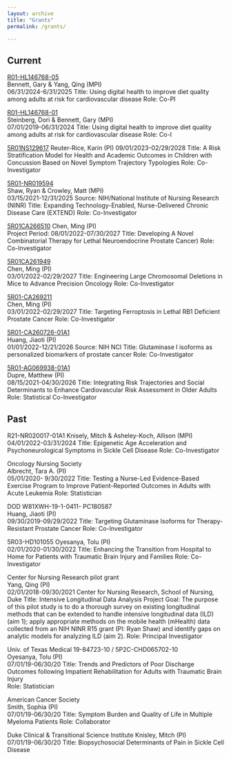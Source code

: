 ```yaml
---
layout: archive
title: "Grants"
permalink: /grants/

---
```


Current
-----

[R01-HL146768-05](https://reporter.nih.gov/project-details/10653838)							
Bennett, Gary & Yang, Qing (MPI)				
06/31/2024-6/31/2025
Title: Using digital health to improve diet quality among adults at risk for cardiovascular disease
Role: Co-PI 

[R01-HL146768-01](https://reporter.nih.gov/project-details/9709981)							
Steinberg, Dori & Bennett, Gary (MPI)				
07/01/2019-06/31/2024
Title: Using digital health to improve diet quality among adults at risk for cardiovascular disease
Role: Co-I 

[5R01NS129617](https://reporter.nih.gov/project-details/11047667)
Reuter-Rice, Karin (PI)
09/01/2023-02/29/2028
Title: A Risk Stratification Model for Health and Academic Outcomes in Children with Concussion Based on Novel Symptom Trajectory Typologies
Role: Co-Investigator

[5R01-NR019594](https://reporter.nih.gov/project-details/11003704)									
Shaw, Ryan & Crowley, Matt (MPI) 				 
03/15/2021-12/31/2025
Source: NIH/National Institute of Nursing Research (NINR)
Title: Expanding Technology-Enabled, Nurse-Delivered Chronic Disease Care (EXTEND)
Role: Co-Investigator

[5R01CA266510](https://reporter.nih.gov/search/TedpbwzkYUaB0E2t5tv3bQ/project-details/11141777)
Chen, Ming (PI)				
Project Period: 08/01/2022-07/30/2027
Title: Developing A Novel Combinatorial Therapy for Lethal Neuroendocrine Prostate Cancer) 
Role: Co-Investigator

[5R01CA261949](https://reporter.nih.gov/search/qn1omOxj5kGSkmqrb2kjdw/project-details/11041116)						
Chen, Ming (PI)				
03/01/2022-02/29/2027
Title: Engineering Large Chromosomal Deletions in Mice to Advance Precision Oncology
Role: Co-Investigator

[5R01-CA269211](https://reporter.nih.gov/search/xTPTb8pGrUuE_4Y7jjyElg/project-details/11052646) 								
Chen, Ming (PI)                  	
03/01/2022-02/29/2027
Title: Targeting Ferroptosis in Lethal RB1 Deficient Prostate Cancer
Role: Co-Investigator

[5R01-CA260726-01A1](https://reporter.nih.gov/search/vposySvW2UGJioYcNt8_wQ/project-details/10361785)				
Huang, Jiaoti (PI)				
01/01/2022-12/21/2026
Source: NIH NCI
Title: Glutaminase I isoforms as personalized biomarkers of prostate cancer
Role: Co-Investigator

[5R01-AG069938-01A1](https://reporter.nih.gov/search/u2lNC42POESBi0IzYAl93w/project-details/10828492)					
Dupre, Matthew (PI)			
08/15/2021-04/30/2026
Title: Integrating Risk Trajectories and Social Determinants to Enhance Cardiovascular Risk Assessment in Older Adults 
Role: Statistical Co-Investigator

Past
-----
R21-NR020017-01A1
Knisely, Mitch & Asheley-Koch, Allison (MPI)			
04/01/2022-03/31/2024
Title: Epigenetic Age Acceleration and Psychoneurological Symptoms in Sickle Cell Disease
Role: Co-Investigator

Oncology Nursing Society											
Albrecht, Tara A. (PI)			
05/01/2020- 9/30/2022
Title: Testing a Nurse-Led Evidence-Based Exercise Program to Improve Patient-Reported Outcomes in Adults with Acute Leukemia
Role: Statistician

DOD W81XWH-19-1-0411- PC180587		
Huang, Jiaoti (PI)				
09/30/2019-09/29/2022
Title: Targeting Glutaminase Isoforms for Therapy-Resistant Prostate Cancer
Role: Co-Investigator

5R03-HD101055
Oyesanya, Tolu (PI)			
02/01/2020-01/30/2022
Title: Enhancing the Transition from Hospital to Home for Patients with Traumatic Brain Injury and Families
Role: Co-Investigator

Center for Nursing Research pilot grant		
Yang, Qing (PI) 				
02/01/2018-09/30/2021
Center for Nursing Research, School of Nursing, Duke
Title: Intensive Longitudinal Data Analysis
Project Goal: The purpose of this pilot study is to do a thorough survey on existing longitudinal methods that can be extended to handle intensive longitudinal data (ILD) (aim 1); apply appropriate methods on the mobile health (mHealth) data collected from an NIH NINR R15 grant (PI: Ryan Shaw) and identify gaps on analytic models for analyzing ILD (aim 2).
Role: Principal Investigator

Univ. of Texas Medical
19-84723-10 / 5P2C-CHD065702-10			
Oyesanya, Tolu (PI)			
07/01/19-06/30/20
Title: Trends and Predictors of Poor Discharge Outcomes following Impatient Rehabilitation for Adults with Traumatic Brain Injury	
Role: Statistician

American Cancer Society						
Smith, Sophia (PI)				
07/01/19-06/30/20
Title: Symptom Burden and Quality of Life in Multiple Myeloma Patients
Role: Collaborator

Duke Clinical & Transitional Science Institute
Knisley, Mitch (PI)                 
07/01/19-06/30/20
Title: Biopsychosocial Determinants of Pain in Sickle Cell Disease


